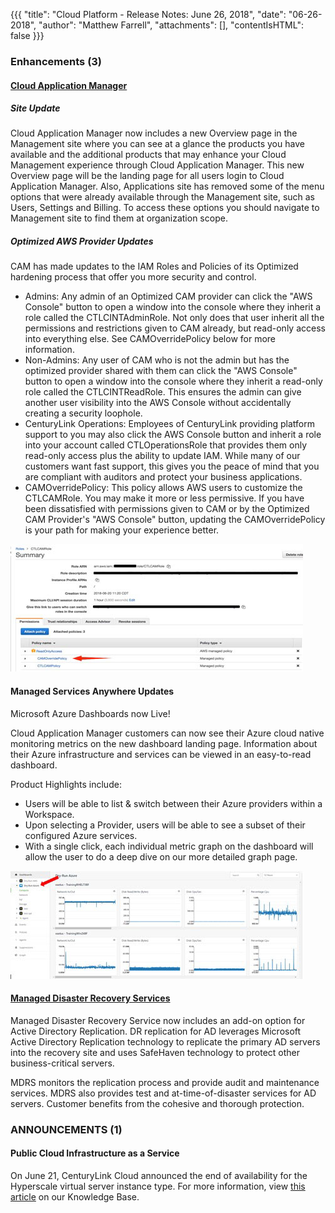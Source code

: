 {{{
"title": "Cloud Platform - Release Notes: June 26, 2018",
"date": "06-26-2018",
"author": "Matthew Farrell",
"attachments": [],
"contentIsHTML": false
}}}

### Enhancements (3)

#### [Cloud Application Manager](//www.ctl.io/cloud-application-manager/)

##### Site Update

Cloud Application Manager now includes a new Overview page in the Management site where you can see at a glance the products you have available and the additional products that may enhance your Cloud Management experience through Cloud Application Manager. This new Overview page will be the landing page for all users login to Cloud Application Manager. Also, Applications site has removed some of the menu options that were already available through the Management site, such as Users, Settings and Billing. To access these options you should navigate to Management site to find them at organization scope.

##### Optimized AWS Provider Updates

CAM has made updates to the IAM Roles and Policies of its Optimized hardening process that offer you more security and control.
* Admins: Any admin of an Optimized CAM provider can click the "AWS Console" button to open a window into the console where they inherit a role called the CTLCINTAdminRole. Not only does that user inherit all the permissions and restrictions given to CAM already, but read-only access into everything else. See CAMOverridePolicy below for more information.
* Non-Admins: Any user of CAM who is not the admin but has the optimized provider shared with them can click the "AWS Console" button to open a window into the console where they inherit a read-only role called the CTLCINTReadRole. This ensures the admin can give another user visibility into the AWS Console without accidentally creating a security loophole.
* CenturyLink Operations: Employees of CenturyLink providing platform support to you may also click the AWS Console button and inherit a role into your account called CTLOperationsRole that provides them only read-only access plus the ability to update IAM. While many of our customers want fast support, this gives you the peace of mind that you are compliant with auditors and protect your business applications.
* CAMOverridePolicy: This policy allows AWS users to customize the CTLCAMRole. You may make it more or less permissive. If you have been dissatisfied with permissions given to CAM or by the Optimized CAM Provider's "AWS Console" button, updating the CAMOverridePolicy is your path for making your experience better.

![AWS Provider](../../images/AWS-Provider.jpg)

#### Managed Services Anywhere Updates

Microsoft Azure Dashboards now Live!

Cloud Application Manager customers can now see their Azure cloud native monitoring metrics on the new dashboard landing page. Information about their Azure infrastructure and services can be viewed in an easy-to-read dashboard.

Product Highlights include:

* Users will be able to list & switch between their Azure providers within a Workspace.
* Upon selecting a Provider, users will be able to see a subset of their configured Azure services. 
* With a single click, each individual metric graph on the dashboard will allow the user to do a deep dive on our more detailed graph page.

![Microsoft Azure](../../images/Microsoft-Azure.jpg)

#### [Managed Disaster Recovery Services](//www.ctl.io/managed-services/disaster-recovery/)

Managed Disaster Recovery Service now includes an add-on option for Active Directory Replication. DR replication for AD leverages Microsoft Active Directory Replication technology to replicate the primary AD servers into the recovery site and uses SafeHaven technology to protect other business-critical servers.

MDRS monitors the replication process and provide audit and maintenance services. MDRS also provides test and at-time-of-disaster services for AD servers. Customer benefits from the cohesive and thorough protection.

### ANNOUNCEMENTS (1)

#### Public Cloud Infrastructure as a Service

On June 21, CenturyLink Cloud announced the end of availability for the Hyperscale virtual server instance type. For more information, view [this article](//www.ctl.io/knowledge-base/servers/hyperscale-eol-faqs/) on our Knowledge Base.
